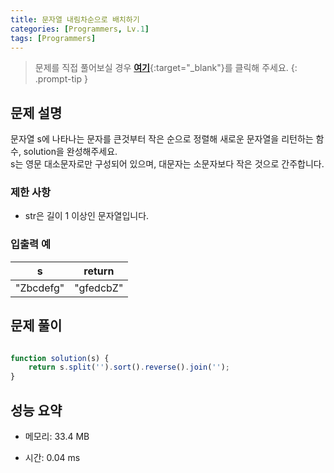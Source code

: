 ```yaml
---
title: 문자열 내림차순으로 배치하기
categories: [Programmers, Lv.1]
tags: [Programmers]
---
```


> 문제를 직접 풀어보실 경우 [**여기**](https://school.programmers.co.kr/learn/courses/30/lessons/12917){:target="_blank"}를 클릭해 주세요.
{: .prompt-tip }

## 문제 설명

<p>문자열 s에 나타나는 문자를 큰것부터 작은 순으로 정렬해 새로운 문자열을 리턴하는 함수, solution을 완성해주세요.<br>
s는 영문 대소문자로만 구성되어 있으며, 대문자는 소문자보다 작은 것으로 간주합니다.</p>

### 제한 사항

<ul>
<li>str은 길이 1 이상인 문자열입니다.</li>
</ul>

### 입출력 예
<div class="table-wrapper"><table>
        <thead><tr>
<th>s</th>
<th>return</th>
</tr>
</thead>
        <tbody><tr>
<td>"Zbcdefg"</td>
<td>"gfedcbZ"</td>
</tr>
</tbody>
      </table></div>

## 문제 풀이

```js

function solution(s) {
    return s.split('').sort().reverse().join('');
}

```

## 성능 요약

- 메모리: 33.4 MB

- 시간: 0.04 ms


